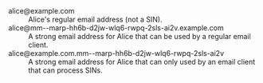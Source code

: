 <dl>
<dt>alice@example.com
<dd>Alice's regular email address (not a SIN). 
<dt>alice@mm--marp-hh6b-d2jw-wlq6-rwpq-2sls-ai2v.example.com
<dd>A strong email address for Alice that can be used by a regular email client.
<dt>alice@example.com.mm--marp-hh6b-d2jw-wlq6-rwpq-2sls-ai2v
<dd>A strong email address for Alice that can only used by an email client that can process SINs.
</dl>
